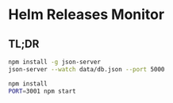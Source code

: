 # Helm Releases Monitor

## TL;DR

```bash
npm install -g json-server
json-server --watch data/db.json --port 5000

npm install
PORT=3001 npm start
```